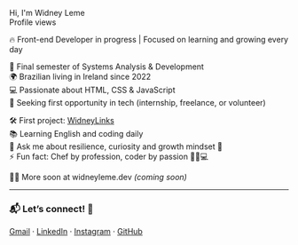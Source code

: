 Hi, I'm Widney Leme  
Profile views

🔥 Front-end Developer in progress | Focused on learning and growing every day

📘 Final semester of Systems Analysis & Development  
🌍 Brazilian living in Ireland since 2022  
💻 Passionate about HTML, CSS & JavaScript  
🎯 Seeking first opportunity in tech (internship, freelance, or volunteer)

🛠️ First project: [WidneyLinks](https://widneyleme.github.io/WidneyLinks/)  
📚 Learning English and coding daily  
💬 Ask me about resilience, curiosity and growth mindset 💪  
⚡ Fun fact: Chef by profession, coder by passion 👨‍🍳💻

👨‍💻 More soon at widneyleme.dev *(coming soon)*

---

### 📬 Let’s connect! 🤝

[Gmail](widneysilva17@gmail.com) · [LinkedIn](https://linkedin.com/in/widneyleme) · [Instagram](https://instagram.com/widneyleme) · [GitHub](https://github.com/widneyleme)



